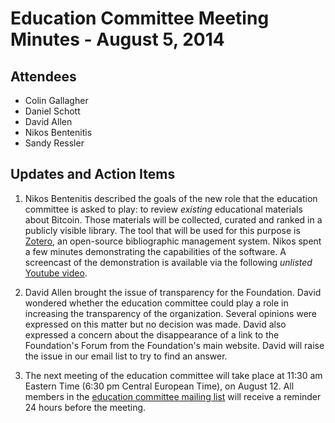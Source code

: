 # Education Committee Meeting Minutes - August 5, 2014

## Attendees

- Colin Gallagher
- Daniel Schott
- David Allen
- Nikos Bentenitis
- Sandy Ressler

## Updates and Action Items

1. Nikos Bentenitis described the goals of the new role that the education committee is asked to play: to review *existing* educational materials about Bitcoin. Those materials will be collected, curated and ranked in a publicly visible library. The tool that will be used for this purpose is [Zotero](http://zotero.org), an open-source bibliographic management system. Nikos spent a few minutes demonstrating the capabilities of the software. A screencast of the demonstration is available via the following *unlisted* [Youtube video](http://youtu.be/3yXDlqfJ62w).

2. David Allen brought the issue of transparency for the Foundation. David wondered whether the education committee could play a role in increasing the transparency of the organization. Several opinions were expressed on this matter but no decision was made. David also expressed a concern about the disappearance of a link to the Foundation's Forum from the Foundation's main website. David will raise the issue in our email list to try to find an answer.

3. The next meeting of the education committee will take place at 11:30 am Eastern Time (6:30 pm Central European Time), on August 12. All members in the [education committee mailing list](https://groups.google.com/forum/#!forum/bitcoin-foundation-education-committee) will receive a reminder 24 hours before the meeting.

